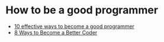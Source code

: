 # How to be a good programmer

- [10 effective ways to become a good programmer](http://ashisharya2003.blogspot.com/2010/12/10-effective-ways-to-become-good.html)
- [8 Ways to Become a Better Coder](https://blog.newrelic.com/engineering/8-ways-become-a-better-coder/)
